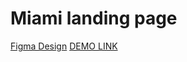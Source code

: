 # Miami landing page
  [Figma Design](https://www.figma.com/file/nHz8bflIwJaWP3P99vKTH5/miami_home_new?node-id=0%3A2)
  [DEMO LINK](https://JohnCrownHC.github.io/miami__page)
